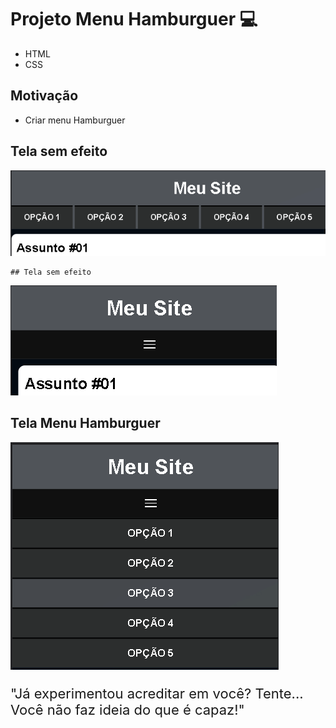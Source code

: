 # Projeto Menu Hamburguer 💻

- HTML
- CSS

## Motivação

  - Criar menu Hamburguer

  ## Tela sem efeito
  ![alt text](https://github.com/MaiconCampbell/MenuHamburguer/blob/main/img/Tela%20Menu%20%20normalizado.png)

    ## Tela sem efeito
  ![alt text](https://github.com/MaiconCampbell/MenuHamburguer/blob/main/img/Tela%20Menu%20Hamburguer.png)

  ## Tela Menu Hamburguer
  ![alt text](https://github.com/MaiconCampbell/MenuHamburguer/blob/main/img/Tela%20Menu%20Hamburguer%20Aberto.png)

<div>
  <p style='font-size: 22px'>
  "Já experimentou acreditar em você? Tente... Você não faz ideia do que é capaz!"
  </p>
<div>
